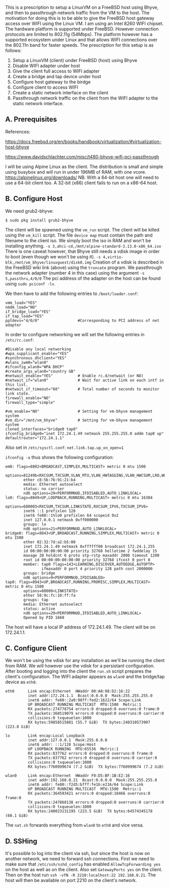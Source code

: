This is a prescription to setup a LinuxVM on a FreeBSD host using Bhyve, and then to passthrough network traffic from the VM to the host.
The motivation for doing this is to be able to give the FreeBSD host gateway access over WIFI using the Linux VM. 
I am using an Intel 8260 WIFI chipset. The hardware platform is supported under FreeBSD. However connection protocols are limited to 802.11g (54Mbps). 
The platform however has a supported ecosystem under Linux and that allows WIFI connections over the 802.11n band for faster speeds. 
The prescription for this setup is as follows:

1. Setup a LinuxVM (client) under FreeBSD (host) using Bhyve
2. Disable WIFI adapter under host
3. Give the client full access to WIFI adapter
4. Create a bridge and tap device under host
5. Configure host gateway to the birdge
6. Configure client to access WIFI
7. Create a static network interface on the client
8. Passthrough network traffic on the client from the WIFI adapter to the static network interface.

## A. Prerequisites

References:

https://docs.freebsd.org/en/books/handbook/virtualization/#virtualization-host-bhyve

https://www.davidschlachter.com/misc/t480-bhyve-wifi-pci-passthrough

I will be using Alpine Linux as the client. The distribution is small and simple using busybox and will run in under 196MB of RAM, with one vcore.
https://alpinelinux.org/downloads/
NB. With a 64-bit host one will need to use a 64-bit client too. A 32-bit (x86) client fails to run on a x86-64 host. 

## B. Configure Host

We need grub2-bhyve:

`$ sudo pkg install grub2-bhyve`

The client will be spawned using the `vm_run` script. The client will be killed using the `vm_kill` script. The file `device map` must contain the
path and filename to the client iso. We simply boot the iso in RAM and won't be installing anything. 
`-s 3,ahci-cd,/mnt/alpine-standard-3.13.0-x86_64.iso`
There is one caveat however, that Bhyve still needs a vdisk image in order to boot (even though we won't be using it).
`-s 4,virtio-blk,/mnt/vm_bhyve/linuxguest/disk0.img`
Creation of a vdisk is described in the FreeBSD wiki link (above) using the `truncate` program.
We passthrough the network adapter (number 4 in this case) using the argument `-s 5,passthru,4/0/0`
The pci address of the adapter on the host can be found using `sudo pciconf -lv`.

We then have to add the following entries to `/boot/loader.conf`:

```
vmm_load="YES"
nmdm_load="NO"
if_bridge_load="YES"
if_tap_load="YES"
pptdevs="4/0/0"                 #Corresponding to PCI address of net adapter
```

In order to configure networking we will set the following entries in `/etc/rc.conf`:

```
#Disable any local networking
#wpa_supplicant_enable="YES"
#synchronous_dhclient="YES"
#wlans_iwm0="wlan0"
#ifconfig_wlan0="WPA DHCP"
#create_args_wlan0="country GB"
#netwait_enable="YES"           # Enable rc.d/netwait (or NO)
#netwait_if="wlan0"             # Wait for active link on each intf in this list.
#netwait_if_timeout="60"        # Total number of seconds to monitor link state.
firewall_enable="NO"
firewall_type="simple"

#vm_enable="NO"                 # Setting for vm-bhyve management system
#vm_dir="/mnt/vm_bhyve"         # Setting for vm-bhyve management system
cloned_interfaces="bridge0 tap0"
ifconfig_bridge0="inet 172.24.1.49 netmask 255.255.255.0 addm tap0 up"
defaultrouter="172.24.1.1"
```

Also set in `/etc/sysctl.conf`: `net.link.tap.up_on_open=1`

`ifconfig -a` thus shows the following configuration:

```
em0: flags=8802<BROADCAST,SIMPLEX,MULTICAST> metric 0 mtu 1500
        options=81249b<RXCSUM,TXCSUM,VLAN_MTU,VLAN_HWTAGGING,VLAN_HWCSUM,LRO,WOL_MAGIC,VLAN_HWFILTER>
        ether c8:5b:76:91:21:b4
        media: Ethernet autoselect
        status: no carrier
        nd6 options=29<PERFORMNUD,IFDISABLED,AUTO_LINKLOCAL>
lo0: flags=8049<UP,LOOPBACK,RUNNING,MULTICAST> metric 0 mtu 16384
        options=680003<RXCSUM,TXCSUM,LINKSTATE,RXCSUM_IPV6,TXCSUM_IPV6>
        inet6 ::1 prefixlen 128
        inet6 fe80::1%lo0 prefixlen 64 scopeid 0x2
        inet 127.0.0.1 netmask 0xff000000
        groups: lo
        nd6 options=21<PERFORMNUD,AUTO_LINKLOCAL>
bridge0: flags=8843<UP,BROADCAST,RUNNING,SIMPLEX,MULTICAST> metric 0 mtu 1500
        ether 02:32:7d:a2:b5:00
        inet 172.24.1.49 netmask 0xffffff00 broadcast 172.24.1.255
        id 00:00:00:00:00:00 priority 32768 hellotime 2 fwddelay 15
        maxage 20 holdcnt 6 proto stp-rstp maxaddr 2000 timeout 1200
        root id 00:00:00:00:00:00 priority 32768 ifcost 0 port 0
        member: tap0 flags=143<LEARNING,DISCOVER,AUTOEDGE,AUTOPTP>
                ifmaxaddr 0 port 4 priority 128 path cost 2000000
        groups: bridge
        nd6 options=9<PERFORMNUD,IFDISABLED>
tap0: flags=8943<UP,BROADCAST,RUNNING,PROMISC,SIMPLEX,MULTICAST> metric 0 mtu 1500
        options=80000<LINKSTATE>
        ether 58:9c:fc:10:ff:fa
        groups: tap
        media: Ethernet autoselect
        status: active
        nd6 options=29<PERFORMNUD,IFDISABLED,AUTO_LINKLOCAL>
        Opened by PID 1660
```

The host will have a local IP address of 172.24.1.49. The client will be on 172.24.1.1.


## C. Configure Client

We won't be using the vdisk for any installation as we'll be running the client from RAM. We will however use the vdisk for a
persistant configuration. After booting and logging into the client the `run.sh` script prepares the client's configuration. The WIFI adapter
appears as `wlan0` and the bridge/tap device as `eth0`.

```
eth0      Link encap:Ethernet  HWaddr 00:A0:98:D2:16:22  
          inet addr:172.24.1.1  Bcast:0.0.0.0  Mask:255.255.255.0
          inet6 addr: fe80::2a0:98ff:fed2:1622/64 Scope:Link
          UP BROADCAST RUNNING MULTICAST  MTU:1500  Metric:1
          RX packets:274778754 errors:0 dropped:0 overruns:0 frame:0
          TX packets:368519079 errors:0 dropped:0 overruns:0 carrier:0
          collisions:0 txqueuelen:1000 
          RX bytes:59858515881 (55.7 GiB)  TX bytes:240310573907 (223.8 GiB)

lo        Link encap:Local Loopback  
          inet addr:127.0.0.1  Mask:255.0.0.0
          inet6 addr: ::1/128 Scope:Host
          UP LOOPBACK RUNNING  MTU:65536  Metric:1
          RX packets:837762 errors:0 dropped:0 overruns:0 frame:0
          TX packets:837762 errors:0 dropped:0 overruns:0 carrier:0
          collisions:0 txqueuelen:1000 
          RX bytes:7760999674 (7.2 GiB)  TX bytes:7760999674 (7.2 GiB)

wlan0     Link encap:Ethernet  HWaddr F0:D5:BF:1B:E2:16  
          inet addr:192.168.0.21  Bcast:0.0.0.0  Mask:255.255.255.0
          inet6 addr: fe80::f2d5:bfff:fe1b:e216/64 Scope:Link
          UP BROADCAST RUNNING MULTICAST  MTU:1500  Metric:1
          RX packets:364593421 errors:0 dropped:18466 overruns:0 frame:0
          TX packets:247868138 errors:0 dropped:0 overruns:0 carrier:0
          collisions:0 txqueuelen:1000 
          RX bytes:240023131195 (223.5 GiB)  TX bytes:64574345178 (60.1 GiB)
```

The `nat.sh` forwards everything from `wlan0` to `eth0` and vice versa.


## D. SSHing

It's possible to log into the client via ssh, but since the host is now on another network, we need to forward ssh connections.
First we need to make sure that `/etc/ssh/sshd_config` has enabled `AllowTcpForwarding yes` on the host as well as on the client.
Also set `GatewayPorts yes` on the client. Then on the host run `ssh -vfN -R 2210:localhost:22 192.168.0.21`. 
The host will then be available on port 2210 on the client's network.
